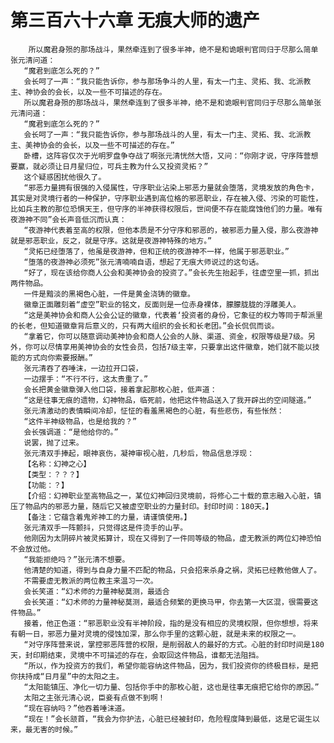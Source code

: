 # 第三百六十六章 无痕大师的遗产
        所以魔君身殒的那场战斗，果然牵连到了很多半神，绝不是和诡眼判官同归于尽那么简单张元清问道：
       “魔君到底怎么死的？”
       会长呵了一声：“我只能告诉你，参与那场争斗的人里，有太一门主、灵拓、我、北派教主、神协会的会长，以及一些不可描述的存在。
       所以魔君身殒的那场战斗，果然牵连到了很多半神，绝不是和诡眼判官同归于尽那么简单张元清问道：
       “魔君到底怎么死的？”
       会长呵了一声：“我只能告诉你，参与那场战斗的人里，有太一门主、灵拓、我、北派教主、美神协会的会长，以及一些不可描述的存在。”
       卧槽，这阵容仅次于光明罗盘争夺战了啊张元清恍然大悟，又问：“你刚才说，守序阵营想要赢，就必须让日月星归位，可兵主教为什么又投资灵拓？”
       这个疑惑困扰他很久了。
       “邪恶力量拥有很强的入侵属性，守序职业沾染上邪恶力量就会堕落，灵境发放的角色卡，其实是对灵境行者的一种保护，守序职业遇到高位格的邪恶职业，存在被入侵、污染的可能性，比如兵主教的那位恐惧天王，但守序的半神获得权限后，世间便不存在能腐蚀他们的力量。唯有夜游神不同”会长声音低沉而认真：
       “夜游神代表着至高的权限，但他本质是不分守序和邪恶的，被邪恶力量入侵，那么夜游神就是邪恶职业，反之，就是守序。这就是夜游神特殊的地方。”
       “灵拓已经堕落了，他虽是夜游神，但和正统的夜游神不一样，他属于邪恶职业。”
       “堕落的夜游神必须死”张元清喃喃自语，想起了无痕大师说过的这句话。
       “好了，现在该给你商人公会和美神协会的投资了。”会长先生抬起手，往虚空里一抓，抓出两件物品。
       一件是黯淡的黑褐色心脏，一件是黄金浇铸的徽章。
       徽章正面雕刻着“虚空”职业的铭文，反面则是一位赤身裸体，朦朦胧胧的浮雕美人。
       “这是美神协会和商人公会公证的徽章，代表着‘投资者的身份，它象征的权力等同于帮派里的长老，但知道徽章背后意义的，只有两大组织的会长和长老团。”会长侃侃而谈。
       “拿着它，你可以随意调动美神协会和商人公会的人脉、渠道、资金，权限等级是7级。另外，你可以尽情享用美神协会的女性会员，包括7级主宰，只要拿出这件徽章，她们就不能以技能的方式向你索要报酬。”
       张元清吞了吞唾沫，一边拉开口袋，
       一边摆手：“不行不行，这太贵重了。”
       会长把黄金徽章弹入他口袋，接着拿起那枚心脏，低声道：
       “这是往事无痕的遗物，幻神物品，临死前，他把这件物品送入了我开辟出的空间隧道。”
       张元清激动的表情瞬间冷却，怔怔的看羞黑褐色的心脏，有些悲伤，有些怅然：
       “这件半神级物品，也是给我的？”
       会长强调道：“是他给你的。”
       说罢，抛了过来。
       张元清双手捧起，眼神哀伤，凝神审视心脏，几秒后，物品信息浮现：
       【名称：幻神之心】
       【类型：？？？】
       【功能：？】
       【介绍：幻神职业至高物品之一，某位幻神回归灵境前，将修心二十载的意志融入心脏，镇压了物品内的邪恶力量，随后它又被虚空职业的力量封印。封印时间：180天。】
       【备注：它蕴含着鬼斧神工的力量，请谨慎使用。】
       张元清双手一阵颤抖，只觉得这是件烫手的山芋。
       他刚因为太阴碎片被灵拓算计，现在又得到了一件同等级的物品，虚无教派的两位幻神恐怕不会放过他。
       “我能拒绝吗？”张元清不想要。
       他清楚的知道，得到与自身力量不匹配的物品，只会招来杀身之祸，灵拓已经教他做人了。
       不需要虚无教派的两位教主来温习一次。
       会长笑道：“幻术师的力量神秘莫测，最适合
       会长笑道：“幻术师的力量神秘莫测，最适合频繁的更换马甲，你去第一大区混，很需要这件物品。”
       接着，他正色道：“邪恶职业没有半神阶段，指的是没有相应的灵境权限，但你想想，将来有朝一日，邪恶力量对灵境的侵蚀加深，那么你手里的这颗心脏，就是未来的权限之一。
       “对守序阵营来说，掌控邪恶阵营的权限，是削弱敌人的最好的方式。心脏的封印时间是180天，封印期结束，灵境中不可描述的存在，会取回这件物品，谁都无法阻挡。
       “所以，作为投资方的我们，希望你能容纳这件物品，因为，我们投资你的终极目标，是把你扶持成“日月星”中的太阳之主。
       “太阳能镇压、净化一切力量、包括你手中的那枚心脏，这也是往事无痕把它给你的原因。”
       太阳之主张元清心说，臣妾有点做不到啊！
       “现在容纳吗？”他吞着唾沫道。
       “现在！”会长颔首，“我会为你护法，心脏已经被封印，危险程度降到最低，这是它诞生以来，最无害的时候。”